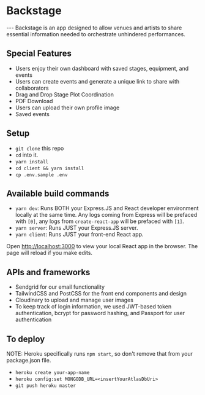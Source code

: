 # Backstage

--- Backstage is an app designed to allow venues and artists to share essential    information needed to orchestrate unhindered performances.  


## Special Features

 - Users enjoy their own dashboard with saved stages, equipment, and events
 - Users can create events and generate a unique link to share with collaborators
 - Drag and Drop Stage Plot Coordination
 - PDF Download
 - Users can upload their own profile image
 - Saved events



## Setup

- `git clone` this repo
- `cd` into it.
- `yarn install`
- `cd client && yarn install`
- `cp .env.sample .env`



## Available build commands

- `yarn dev`: Runs BOTH your Express.JS and React developer environment locally at the same time. Any logs coming from Express will be prefaced with `[0]`, any logs from `create-react-app` will be prefaced with `[1]`.
- `yarn server`: Runs JUST your Express.JS server.
- `yarn client`: Runs JUST your front-end React app.

Open [http://localhost:3000](http://localhost:3000) to view your local React app in the browser. The page will reload if you make edits.



## APIs and frameworks
- Sendgrid for our email functionality
- TailwindCSS and PostCSS for the front end components and design
- Cloudinary to upload and manage user images
- To keep track of login information, we used JWT-based token authentication, bcrypt for password hashing, and Passport for user authentication



## To deploy

NOTE: Heroku specifically runs `npm start`, so don't remove that from your package.json file.

- `heroku create your-app-name`
- `heroku config:set MONGODB_URL=<insertYourAtlasDbUri>`
- `git push heroku master`
